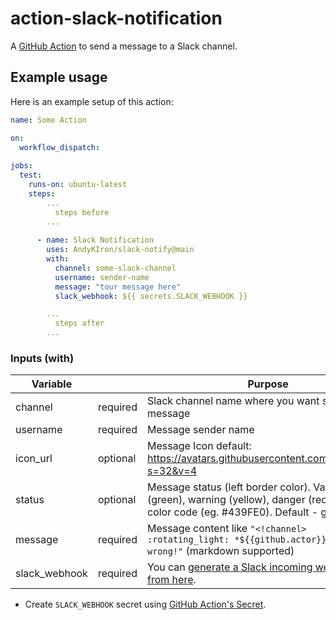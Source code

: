 # action-slack-notification
A [GitHub Action](https://github.com/features/actions) to send a message to a Slack channel.


## Example usage

Here is an example setup of this action:

```yml
name: Some Action

on:
  workflow_dispatch:
  
jobs:
  test:
    runs-on: ubuntu-latest
    steps:
        ...
          steps before
        ...  
        
      - name: Slack Notification
        uses: AndyKIron/slack-notify@main
        with:
          channel: some-slack-channel
          username: sender-name
          message: "tour message here"
          slack_webhook: ${{ secrets.SLACK_WEBHOOK }}

        ...
          steps after
        ...


```

### Inputs (with)

| Variable      |          | Purpose                                                                                                                                       |
|---------------|----------|-----------------------------------------------------------------------------------------------------------------------------------------------|
| channel       | required | Slack channel name where you want sending message                                                                                             |
| username      | required | Message sender name                                                                                                                           |
| icon_url      | optional | Message Icon default: https://avatars.githubusercontent.com/t/5433436?s=32&v=4                                                                |
| status        | optional | Message status (left border color). Values - good (green), warning (yellow), danger (red), or any hex color code (eg. #439FE0). Default - good |
| message       | required | Message content like `"<!channel> :rotating_light: *${{github.actor}}* do some wrong!"` (markdown supported)                                     |
| slack_webhook | required | You can [generate a Slack incoming webhook token from here](https://slack.com/apps/A0F7XDUAZ-incoming-webhooks).                              |


- Create `SLACK_WEBHOOK` secret using [GitHub Action's Secret](https://help.github.com/en/actions/configuring-and-managing-workflows/creating-and-storing-encrypted-secrets#creating-encrypted-secrets-for-a-repository).
